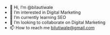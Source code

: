 - 👋 Hi, I’m @bilautiwale
- 👀 I’m interested in Digital Marketing
- 🌱 I’m currently learning SEO
- 💞️ I’m looking to collaborate on Digital Marketing
- 📫 How to reach me bilutiwale@gmail.com

<!---
bilautiwale/bilautiwale is a ✨ special ✨ repository because its `README.md` (this file) appears on your GitHub profile.
You can click the Preview link to take a look at your changes.
--->
